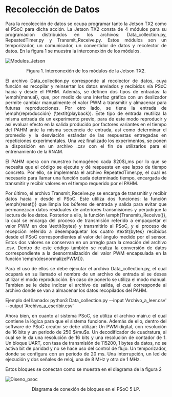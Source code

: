 # Recolección de Datos
<p align = justify>
Para la recolección de datos se ocupa programar tanto la Jetson TX2 como el PSoC para dicha acción. La Jetson TX2 consta de 4 módulos para su programación 
distribuidos en los archivos:  Data_collection.py, RepeatedTimer.py y Transmit_Receive.py. Estos módulos son un temporizador, un comunicador, un convertidor
de datos y recolector de datos. En la figura 1 se muestra la interconexión de los módulos.

![Modulos_Jetson](https://user-images.githubusercontent.com/79665536/202050952-f726effe-ac99-4b18-aa46-27967329f2dc.svg)
<p align = center>
Figura 1. Interconexión de los módulos de la Jetson TX2.

<p align = justify>
El archivo Data_collection.py corresponde al recolector de datos, cuya función es recopilar y reinsertar los datos enviados y recibidos vía PSoC hacia y desde
el PAHM. Además, se definen dos tipos de entradas: la \emph{manual}, que, por medio de una interfaz gráfica con un deslizador permite cambiar manualmente el 
valor PWM a transmitir y almacenar para futuras reproducciones. Por otro lado, se tiene la entrada de \emph{reproducción} (\textit{playback}). Este tipo de 
entrada reutiliza la misma entrada de un experimento previo, para de este modo reproducir y así evaluar efecto en la salida producido por factores variantes en 
el tiempo del PAHM ante la misma secuencia de entrada, así como determinar el promedio y la desviación estándar de las respuestas entregadas en repeticiones 
experimentales. Una vez finalizado los experimentos, se ponen a disposición en un archivo .csv con el fin de utilizarlos para el entrenamiento de la RNAM.

<p align = justify>
El PAHM opera con muestreo homogéneo cada $20$\,ms por lo que se necesita que el código se ejecute y dé respuesta en ese lapso de tiempo concreto. Por ello, se 
implementa el archivo RepeatedTimer.py, el cual es necesario para llamar una función cada determinado tiempo, encargada de transmitir y recibir valores en el 
tiempo requerido por el PAHM. 

<p align = justify>
Por último, el archivo Transmit_Receive.py se encarga de transmitir y recibir datos hacia y desde el PSoC. Este utiliza dos funciones: la función \emph{reset()}
que limpia los búferes de entrada y salida para evitar que permanezcan datos residuales de anteriores transmisiones y perjudique la lectura de los datos. Posterior
a ello, la función \emph{Transmit\_Receive()}, la cual se encarga del proceso de transmisión referido a empaquetar el valor PWM en dos \textit{bytes} y transmitirlo 
al PSoC, y el proceso de recepción referido a desempaquetar los cuatro \textit{bytes} recibidos desde el PSoC correspondientes al valor del ángulo medido por el
sensor. Estos dos valores se conservan en un arreglo para la creación del archivo .csv. Dentro de este código también se realiza la conversión de datos 
correspondiente a la desnormalización del valor PWM encapsulada en la función \emph{desnormalizePWM()}.

<p align = justify>
Para el uso de ellos se debe ejecutar el archivo Data_collection.py, el cual ocupará en su llamado el nombre de un archivo de entrada si se desea utilizar el modo reproducción. En caso de ponerlo se utiliza el modo manual. Tambien se le debe indicar el archivo de salida, el cual corresponde al archivo donde se van a almacenar los datos recopilados del PAHM.

<p align = justify>
Ejemplo del llamado: python3 Data_collection.py --input 'Archivo_a_leer.csv' --output 'Archivo_a_escribir.csv'

<p align = justify>
Ahora bien, en cuanto al sistema PSoC, se utiliza el archivo main.c el cual contiene la lógica para que el sistema funcione. Además de ello, dentro del software 
de PSoC creator se debe utilizar:
Un PWM digital, con resolución de 16 bits y un periodo de 250 $\mu$s.
Un decodificador de cuadratura, al cual se le da una resolución de 16 bits y una resolución de contador de 1.
Un bloque UART, con tasa de transmisión de 115200, 1 bytes da datos, no se activa bit de paridad y no se hace uso del control de flujo.
Un temporizador, donde se configura con un periodo de 20 ms.
Una interrupción, un led de ejecución y dos señales de reloj, una de 8 MHz y otra de 1 MHz.

<p align = justify>
Estos bloques se conectan como se muestra en el diagrama de la figura 2

![Diseno_psoc](https://user-images.githubusercontent.com/79665536/202051062-8f0575b6-d922-4d07-9bad-1208dd9f4dac.svg)
<p align = center>
Diagrama de conexión de bloques en el PSoC 5 LP.
